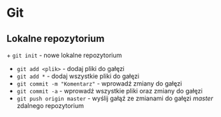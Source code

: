 # Git

## Lokalne repozytorium
+ `git init` - nowe lokalne repozytorium
+ `git add <plik>` - dodaj pliki do gałęzi
+ `git add *` - dodaj wszystkie pliki do gałęzi
+ `git commit -m "Komentarz"` - wprowadź zmiany do gałęzi
+ `git commit -a` - wprowadź wszystkie pliki oraz zmiany do gałęzi
+ `git push origin master` - wyślij gałąź ze zmianami do gałęzi *master* zdalnego repozytorium
